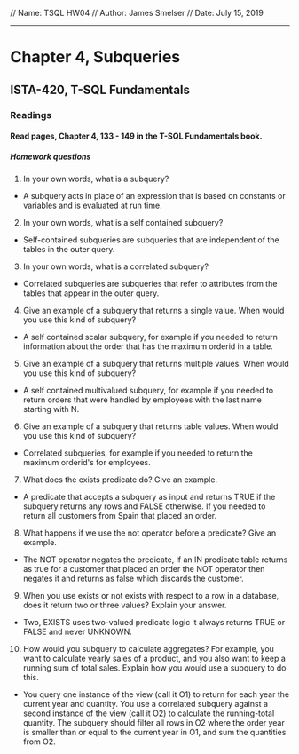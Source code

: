 // Name: TSQL HW04
// Author: James Smelser
// Date: July 15, 2019

-------------------------------
# Chapter 4, Subqueries
## ISTA-420, T-SQL Fundamentals
### Readings
#### Read pages, Chapter 4, 133 - 149 in the T-SQL Fundamentals book.
##### Homework questions
1. In your own words, what is a subquery?
- A subquery acts in place of an expression that is based on constants or variables
and is evaluated at run time.
2. In your own words, what is a self contained subquery?
- Self-contained subqueries are subqueries that are independent of the tables in
the outer query.
3. In your own words, what is a correlated subquery?
- Correlated subqueries are subqueries that refer to attributes from the tables
that appear in the outer query.
4. Give an example of a subquery that returns a single value. When would you use this kind of subquery?
- A self contained scalar subquery, for example if you needed to return information about the
order that has the maximum orderid in a table.
5. Give an example of a subquery that returns multiple values. When would you use this kind of subquery?
- A self contained multivalued subquery, for example if you needed to return
orders that were handled by employees with the last name starting with N.
6. Give an example of a subquery that returns table values. When would you use this kind of subquery?
- Correlated subqueries, for example if you needed to return the maximum orderid's
for employees.
7. What does the exists predicate do? Give an example.
- A predicate that accepts a subquery as input and returns TRUE if the subquery
returns any rows and FALSE otherwise. If you needed to return all customers
from Spain that placed an order.
8. What happens if we use the not operator before a predicate? Give an example.
- The NOT operator negates the predicate, if an IN predicate table returns as true for a
customer that placed an order the NOT operator then negates it and returns as false
which discards the customer.
9. When you use exists or not exists with respect to a row in a database, does it return two or three
values? Explain your answer.
- Two, EXISTS uses two-valued predicate logic it always returns TRUE or FALSE
and never UNKNOWN.
10. How would you subquery to calculate aggregates? For example, you want to calculate yearly sales
of a product, and you also want to keep a running sum of total sales. Explain how you would use a
subquery to do this.
- You query one instance of the view (call it O1) to return for each year the current year and quantity.
You use a correlated subquery against a second instance of the view (call it O2) to calculate the
running-total quantity. The subquery should filter all rows in O2 where the order year is smaller than or
equal to the current year in O1, and sum the quantities from O2.
